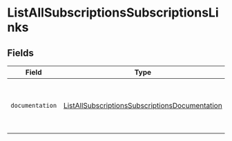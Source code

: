 # ListAllSubscriptionsSubscriptionsLinks


## Fields

| Field                                                                                                                   | Type                                                                                                                    | Required                                                                                                                | Description                                                                                                             |
| ----------------------------------------------------------------------------------------------------------------------- | ----------------------------------------------------------------------------------------------------------------------- | ----------------------------------------------------------------------------------------------------------------------- | ----------------------------------------------------------------------------------------------------------------------- |
| `documentation`                                                                                                         | [ListAllSubscriptionsSubscriptionsDocumentation](../../models/errors/ListAllSubscriptionsSubscriptionsDocumentation.md) | :heavy_check_mark:                                                                                                      | The URL to the generic Mollie API error handling guide.                                                                 |